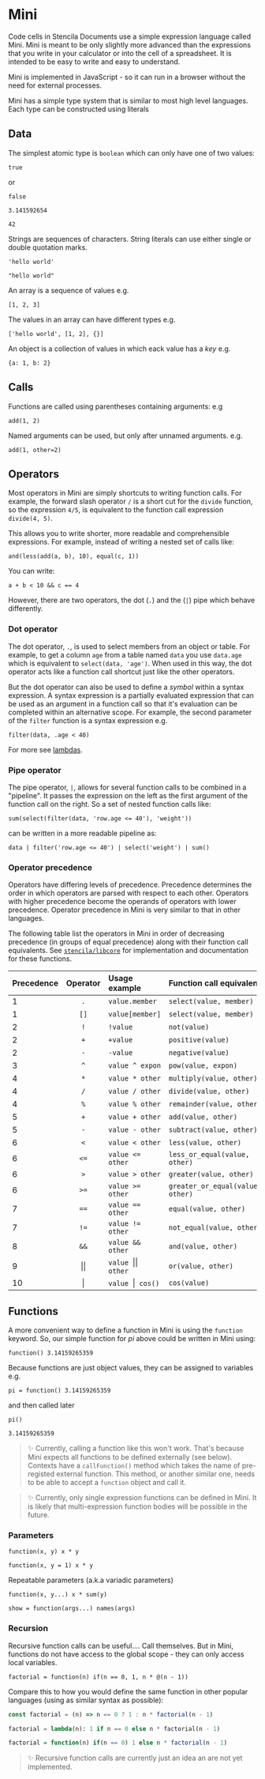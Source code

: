 # Mini

Code cells in Stencila Documents use a simple expression language called Mini. Mini is meant to be only slightly more advanced than the expressions that you write in your calculator or into the cell of a spreadsheet. It is intended to be easy to write and easy to understand.

Mini is implemented in JavaScript - so it can run in a browser without the need for external processes.


Mini has a simple type system that is similar to most high level languages. Each type can be constructed using literals

## Data

The simplest atomic type is `boolean` which can only have one of two values:

```mini
true
```

or

```mini
false
```

```mini
3.141592654
```

```mini
42
```

Strings are sequences of characters. String literals can use either single or double quotation marks.

```mini
'hello world'
```

```mini
"hello world"
```

An array is a sequence of values e.g.

```mini
[1, 2, 3]
```

The values in an array can have different types e.g.

```mini
['hello world', [1, 2], {}]
```

An object is a collection of values in which eack value has a _key_ e.g.

```mini
{a: 1, b: 2}
```

## Calls

Functions are called using parentheses containing arguments: e.g

```mini
add(1, 2)
```

Named arguments can be used, but only after unnamed arguments. e.g.

```mini
add(1, other=2)
```

## Operators

Most operators in Mini are simply shortcuts to writing function calls. For example, the forward slash operator `/` is a short cut for the `divide` function, so the expression `4/5`, is equivalent to the function call expression `divide(4, 5)`.

This allows you to write shorter, more readable and comprehensible expressions. For example, instead of writing a nested set of calls like:

```mini
and(less(add(a, b), 10), equal(c, 1))
```

You can write:

```mini
a + b < 10 && c == 4
```

However, there are two operators, the dot (`.`) and the (`|`) pipe which behave differently.

### Dot operator

The dot operator, `.`, is used to select members from an object or table. For example, to get a column `age` from a table named `data` you use `data.age` which is equivalent to `select(data, 'age')`. When used in this way, the dot operator acts like a function call shortcut just like the other operators.

But the dot operator can also be used to define a _symbol_ within a syntax expression. A syntax expression is a partially evaluated expression that can be used as an argument in a function call so that it's evaluation can be completed within an alternative scope. For example, the second parameter of the `filter` function is a syntax expression e.g.

```mini
filter(data, .age < 40)
```

For more see [lambdas](lambdas).

### Pipe operator

The pipe operator, `|`, allows for several function calls to be combined in a "pipeline". It passes the expression on the left as the first argument of the function call on the right. So a set of nested function calls like:

```mini
sum(select(filter(data, 'row.age <= 40'), 'weight'))
```

can be written in a more readable pipeline as:

```mini
data | filter('row.age <= 40') | select('weight') | sum()
```

### Operator precedence

Operators have differing levels of precedence. Precedence determines the order in which operators are parsed with respect to each other. Operators with higher precedence become the operands of operators with lower precedence. Operator precedence in Mini is very similar to that in other languages.

The following table list the operators in Mini in order of decreasing precedence (in groups of equal precedence) along with their function call equivalents. See [`stencila/libcore`](https://github.com/stencila/libcore) for implementation and documentation for these functions.

Precedence | Operator | Usage example     | Function call equivalent
:--------- | :------: | :-----------      | :----------------------
1          | `.`      | `value.member`    | `select(value, member)`
1          | `[]`     | `value[member]`   | `select(value, member)`
2          | `!`      | `!value`          | `not(value)`
2          | `+`      | `+value`          | `positive(value)`
2          | `-`      | `-value`          | `negative(value)`
3          | `^`      | `value ^ expon`   | `pow(value, expon)`
4          | `*`      | `value * other`   | `multiply(value, other)`
4          | `/`      | `value / other`   | `divide(value, other)`
4          | `%`      | `value % other`   | `remainder(value, other)`
5          | `+`      | `value + other`   | `add(value, other)`
5          | `-`      | `value - other`   | `subtract(value, other)`
6          | `<`      | `value < other`   | `less(value, other)`
6          | `<=`     | `value <= other`  | `less_or_equal(value, other)`
6          | `>`      | `value > other`   | `greater(value, other)`
6          | `>=`     | `value >= other`  | `greater_or_equal(value, other)`
7          | `==`     | `value == other`  | `equal(value, other)`
7          | `!=`     | `value != other`  | `not_equal(value, other)`
8          | `&&`     | `value && other`  | `and(value, other)`
9          | &#124;&#124; | `value `&#124;&#124;` other`  | `or(value, other)`
10         | &#124; | `value `&#124;` cos()`  | `cos(value)`


## Functions

A more convenient way to define a function in Mini is using the `function` keyword. So, our simple function for _pi_ above could be written in Mini using:

```mini
function() 3.14159265359
```

Because functions are just object values, they can be assigned to variables e.g.

```mini
pi = function() 3.14159265359
```

and then called later

```mini
pi()
```
```mini
3.14159265359
```

> :sparkles: Currently, calling a function like this won't work. That's because Mini expects all functions to be defined externally (see below). Contexts have a `callFunction()` method which takes the name of pre-registed external function. This method, or another similar one, needs to be able to accept a `function` object and call it.

> :sparkles: Currently, only single expression functions can be defined in Mini. It is likely that multi-expression function bodies will be possible in the future.


### Parameters

```mini
function(x, y) x * y
```

```mini
function(x, y = 1) x * y
```

Repeatable parameters (a.k.a variadic parameters)

```mini
function(x, y...) x * sum(y)
```

```mini
show = function(args...) names(args)
```

### Recursion

Recursive function calls can be useful.... Call themselves. But in Mini, functions do not have access to the global scope - they can only access local variables.

```mini
factorial = function(n) if(n == 0, 1, n * @(n - 1))
```

Compare this to how you would define the same function in other popular languages (using as similar syntax as possible):

```js
const factorial = (n) => n == 0 ? 1 : n * factorial(n - 1)
```
```python
factorial = lambda(n): 1 if n == 0 else n * factorial(n - 1)
```
```r
factorial = function(n) if(n == 0) 1 else n * factorial(n - 1)
```

> :sparkles: Recursive function calls are currently just an idea an are not yet implemented.
